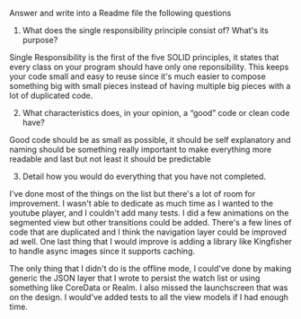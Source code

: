Answer and write into a Readme file the following questions
1. What does the single responsibility principle consist of? What's its purpose?

Single Responsibility is the first of the five SOLID principles, it states that every class on your program should have only one reponsibility. This keeps your code small and easy to reuse since it's much easier to compose something big with small pieces instead of having multiple big pieces with a lot of duplicated code.

2. What characteristics does, in your opinion, a “good” code or clean code have?

Good code should be as small as possible, it should be self explanatory and naming should be something really important to make everything more readable and last but not least it should be predictable
  
3. Detail how you would do everything that you have not completed.

I've done most of the things on the list but there's a lot of room for improvement. I wasn't able to dedicate as much time as I wanted to the youtube player, and I couldn't add many tests. I did a few animations on the segmented view but other transitions could be added. There's a few lines of code that are duplicated and I think the navigation layer could be improved ad well. One last thing that I would improve is adding a library like Kingfisher to handle async images since it supports caching.

The only thing that I didn't do is the offline mode, I could've done by making generic the JSON layer that I wrote to persist the watch list or using something like CoreData or Realm. I also missed the launchscreen that was on the design.
I would've added tests to all the view models if I had enough time.
